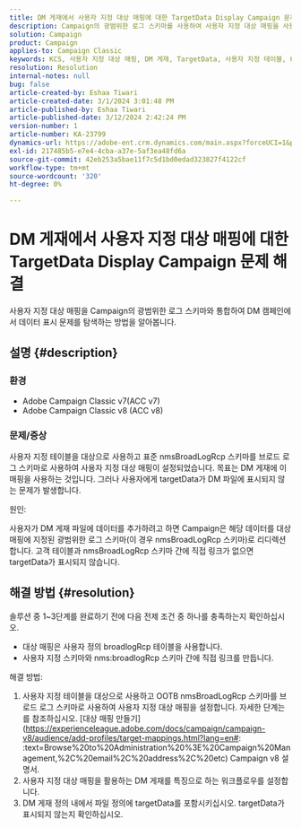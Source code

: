 ```yaml
---
title: DM 게재에서 사용자 지정 대상 매핑에 대한 TargetData Display Campaign 문제 해결
description: Campaign의 광범위한 로그 스키마를 사용하여 사용자 지정 대상 매핑을 사용하여 DM 게재의 데이터 표시 문제를 해결하는 방법을 살펴봅니다.
solution: Campaign
product: Campaign
applies-to: Campaign Classic
keywords: KCS, 사용자 지정 대상 매핑, DM 게재, TargetData, 사용자 지정 테이블, OOTB, 광범위한 로그 스키마, 워크플로우, 링크 작성, 캠페인, 문제 해결
resolution: Resolution
internal-notes: null
bug: false
article-created-by: Eshaa Tiwari
article-created-date: 3/1/2024 3:01:48 PM
article-published-by: Eshaa Tiwari
article-published-date: 3/12/2024 2:42:24 PM
version-number: 1
article-number: KA-23799
dynamics-url: https://adobe-ent.crm.dynamics.com/main.aspx?forceUCI=1&pagetype=entityrecord&etn=knowledgearticle&id=661aa79b-dcd7-ee11-9078-6045bd006b25
exl-id: 217485b5-e7e4-4cba-a37e-5af3ea48fd6a
source-git-commit: 42eb253a5bae11f7c5d1bd0edad323827f4122cf
workflow-type: tm+mt
source-wordcount: '320'
ht-degree: 0%

---
```


# DM 게재에서 사용자 지정 대상 매핑에 대한 TargetData Display Campaign 문제 해결


사용자 지정 대상 매핑을 Campaign의 광범위한 로그 스키마와 통합하여 DM 캠페인에서 데이터 표시 문제를 탐색하는 방법을 알아봅니다.

## 설명 {#description}


### 환경

- Adobe Campaign Classic v7(ACC v7)
- Adobe Campaign Classic v8 (ACC v8)


### 문제/증상

사용자 지정 테이블을 대상으로 사용하고 표준 nmsBroadLogRcp 스키마를 브로드 로그 스키마로 사용하여 사용자 지정 대상 매핑이 설정되었습니다. 목표는 DM 게재에 이 매핑을 사용하는 것입니다. 그러나 사용자에게 targetData가 DM 파일에 표시되지 않는 문제가 발생합니다.

원인:

사용자가 DM 게재 파일에 데이터를 추가하려고 하면 Campaign은 해당 데이터를 대상 매핑에 지정된 광범위한 로그 스키마(이 경우 nmsBroadLogRcp 스키마)로 리디렉션합니다. 고객 테이블과 nmsBroadLogRcp 스키마 간에 직접 링크가 없으면 targetData가 표시되지 않습니다.


## 해결 방법 {#resolution}


솔루션 중 1~3단계를 완료하기 전에 다음 전제 조건 중 하나를 충족하는지 확인하십시오.

- 대상 매핑은 사용자 정의 broadlogRcp 테이블을 사용합니다.
- 사용자 지정 스키마와 nms:broadlogRcp 스키마 간에 직접 링크를 만듭니다.


해결 방법:

1. 사용자 지정 테이블을 대상으로 사용하고 OOTB nmsBroadLogRcp 스키마를 브로드 로그 스키마로 사용하여 사용자 지정 대상 매핑을 설정합니다. 자세한 단계는 를 참조하십시오. [대상 매핑 만들기](https://experienceleague.adobe.com/docs/campaign/campaign-v8/audience/add-profiles/target-mappings.html?lang=en#: :text=Browse%20to%20Administration%20%3E%20Campaign%20Management,%2C%20email%2C%20address%2C%20etc) Campaign v8 설명서.
2. 사용자 지정 대상 매핑을 활용하는 DM 게재를 특징으로 하는 워크플로우를 설정합니다.
3. DM 게재 정의 내에서 파일 정의에 targetData를 포함시키십시오. targetData가 표시되지 않는지 확인하십시오.
